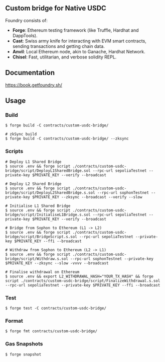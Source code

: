 ## Custom bridge for Native USDC


Foundry consists of:

-   **Forge**: Ethereum testing framework (like Truffle, Hardhat and DappTools).
-   **Cast**: Swiss army knife for interacting with EVM smart contracts, sending transactions and getting chain data.
-   **Anvil**: Local Ethereum node, akin to Ganache, Hardhat Network.
-   **Chisel**: Fast, utilitarian, and verbose solidity REPL.

## Documentation

https://book.getfoundry.sh/

## Usage

### Build

```shell
$ forge build -C contracts/custom-usdc-bridge/

# zkSync build
$ forge build -C contracts/custom-usdc-bridge/ --zksync
```

### Scripts

```shell
# Deploy L1 Shared Bridge
$ source .env && forge script ./contracts/custom-usdc-bridge/script/DeployL1SharedBridge.sol --rpc-url sepoliaTestnet --private-key $PRIVATE_KEY --verify --broadcast

# Deploy L2 Shared Bridge
$ source .env && forge script ./contracts/custom-usdc-bridge/script/DeployL2SharedBridge.s.sol --rpc-url sophonTestnet --private-key $PRIVATE_KEY --zksync --broadcast --verify --slow

# Initialise L1 Shared Bridge
$ source .env && forge script ./contracts/custom-usdc-bridge/script/InitialiseL1Bridge.s.sol --rpc-url sepoliaTestnet --private-key $PRIVATE_KEY --verify --broadcast

# Bridge from Sophon to Ethereum (L1 -> L2)
$ source .env && forge script ./contracts/custom-usdc-bridge/script/BridgeScript.s.sol --rpc-url sepoliaTestnet --private-key $PRIVATE_KEY --ffi --broadcast

# Withdraw from Sophon to Ethereum (L2 -> L1)
$ source .env && forge script ./contracts/custom-usdc-bridge/script/Withdraw.s.sol --rpc-url sophonTestnet --private-key $PRIVATE_KEY --zksync --slow -vvvv --broadcast

# Finalise withdrawal on Ethereum
$ source .env && export L2_WITHDRAWAL_HASH="YOUR_TX_HASH" && forge script ./contracts/custom-usdc-bridge/script/FinalizeWithdrawal.s.sol --rpc-url sepoliaTestnet --private-key $PRIVATE_KEY --ffi --broadcast
```

### Test

```shell
$ forge test -C contracts/custom-usdc-bridge/
```

### Format

```shell
$ forge fmt contracts/custom-usdc-bridge/
```

### Gas Snapshots

```shell
$ forge snapshot
```